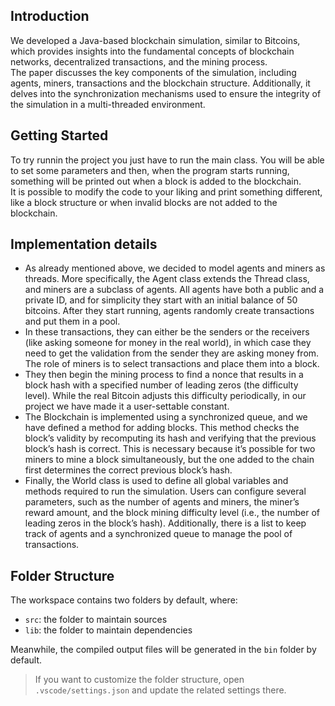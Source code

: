## Introduction

We developed a Java-based blockchain simulation, similar to Bitcoins, which provides insights into the fundamental concepts of blockchain networks, decentralized transactions, and the mining process. \
The paper discusses the key components of the simulation, including agents, miners, transactions and the blockchain structure. Additionally, it delves into the synchronization mechanisms used to ensure the integrity of the simulation in a multi-threaded environment.

## Getting Started

To try runnin the project you just have to run the main class. You will be able to set some parameters and then, when the program starts running, something will be printed out when a block is added to the blockchain. \
It is possible to modify the code to your liking and print something different, like a block structure or when invalid blocks are not added to the blockchain.

## Implementation details

- As already mentioned above, we decided to model agents and miners as threads. More specifically, the Agent class extends the Thread class, and miners are a subclass of agents. All agents have both a public and a private ID, and for simplicity they start with an initial balance of 50 bitcoins. After they start running, agents randomly create transactions and put them in a pool.
- In these transactions, they can either be the senders or the receivers (like asking someone for money in the real world), in which case they need to get the validation from the sender they are asking money from. The role of miners is to select transactions and place them into a block. 
- They then begin the mining process to find a nonce that results in a block hash with a specified number of leading zeros (the difficulty level). While the real Bitcoin adjusts this difficulty periodically, in our project we have made it a user-settable constant. 
- The Blockchain is implemented using a synchronized queue, and we have defined a method for adding blocks. This method checks the block’s validity by recomputing its hash and verifying that the previous block’s hash is correct. This is necessary because it’s possible for two miners to mine a block simultaneously, but the one added to the chain first determines the correct previous block’s hash. 
- Finally, the World class is used to define all global variables and methods required to run the simulation. Users can configure several parameters, such as the number of agents and miners, the miner’s reward amount, and the block mining difficulty level (i.e., the number of leading zeros in the block’s hash). Additionally, there is a list to keep track of agents and a synchronized queue to manage the pool of transactions.

## Folder Structure

The workspace contains two folders by default, where:

- `src`: the folder to maintain sources
- `lib`: the folder to maintain dependencies

Meanwhile, the compiled output files will be generated in the `bin` folder by default.

> If you want to customize the folder structure, open `.vscode/settings.json` and update the related settings there.



